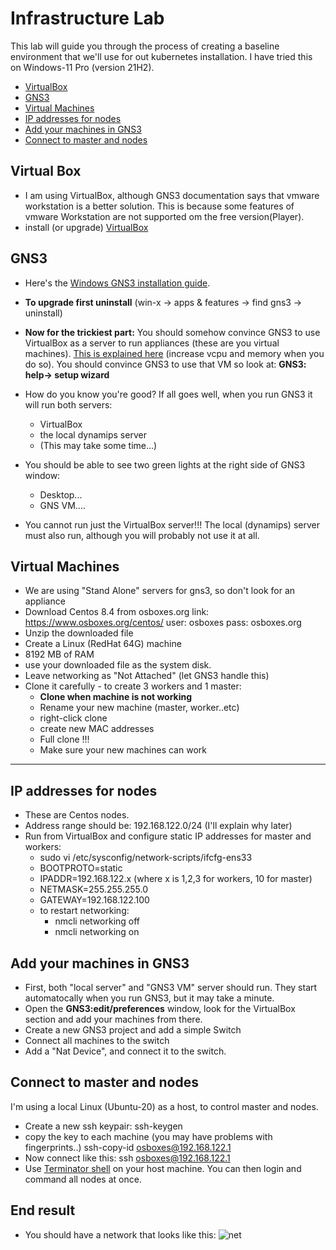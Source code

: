 # Infrastructure Lab

This lab will guide you through the process of creating a baseline environment that we'll use for out kubernetes installation. I have tried this on Windows-11 Pro (version 21H2).

- [VirtualBox](#Virtual-Box)
- [GNS3](#GNS3)
- [Virtual Machines](#Virtual-Machines)
- [IP addresses for nodes](#IP-addresses-for-nodes)
- [Add your machines in GNS3](#Add-your-machines-in-GNS3)
- [Connect to master and nodes](#Connect-to-master-and-nodes)

## Virtual Box

- I am using VirtualBox, although GNS3 documentation says that vmware workstation is a better solution. This is because some features of vmware Workstation are not supported om the free version(Player).
- install (or upgrade) [VirtualBox](https://www.virtualbox.org/wiki/Downloads)

## GNS3
- Here's the [Windows GNS3 installation guide](https://docs.gns3.com/docs/getting-started/installation/windows).
- **To upgrade first uninstall** (win-x -> apps & features -> find gns3 -> uninstall)
- **Now for the trickiest part:**
You should somehow convince GNS3 to use VirtualBox as a server to run appliances (these are you virtual machines).
[This is explained here](https://docs.gns3.com/docs/getting-started/installation/download-gns3-vm) (increase vcpu and memory when you do so).
You should convince GNS3 to use that VM so look at: **GNS3: help-> setup wizard**
- How do you know you're good?
If all goes well, when you run GNS3 it will run both servers:

  - VirtualBox
  - the local dynamips server
  - (This may take some time...)
- You should be able to see two green lights at the right side of GNS3 window:
  - Desktop...
  - GNS VM....
- You cannot run just the VirtualBox server!!!
The local (dynamips) server must also run, although you will probably not use it at all.

## Virtual Machines

- We are using "Stand Alone" servers for gns3, so don't look for an appliance
- Download Centos 8.4 from osboxes.org 
    link: https://www.osboxes.org/centos/
    user: osboxes pass: osboxes.org
- Unzip the downloaded file
- Create a Linux (RedHat 64G) machine
- 8192 MB of RAM
- use your downloaded file as the system disk.
- Leave networking as "Not Attached" (let GNS3 handle this)
- Clone it carefully - to create 3 workers and 1 master:
     - **Clone when machine is not working**
     - Rename your new machine (master, worker..etc)
     - right-click clone
     - create new MAC addresses
     - Full clone !!!
  - Make sure your new machines can work

--------------------------------------------

## IP addresses for nodes

- These are Centos nodes.
- Address range should be: 192.168.122.0/24  (I'll explain why later)
- Run from VirtualBox and configure static IP addresses for master and workers:
  - sudo vi /etc/sysconfig/network-scripts/ifcfg-ens33
  - BOOTPROTO=static
  - IPADDR=192.168.122.x (where x is 1,2,3 for workers, 10 for master)
  - NETMASK=255.255.255.0
  - GATEWAY=192.168.122.100
  - to restart networking:
    - nmcli networking off
    - nmcli networking on

## Add your machines in GNS3

- First, both "local server" and "GNS3 VM" server should run.
    They start automatocally when you run GNS3, but it may take a minute.
- Open the **GNS3:edit/preferences** window, look for the VirtualBox section and add your machines from there.
- Create a new GNS3 project and add a simple Switch
- Connect all machines to the switch
- Add a "Nat Device", and connect it to the switch.

## Connect to master and nodes

I'm using a local Linux (Ubuntu-20) as a host, to control master and nodes.

- Create a new ssh keypair: 
          ssh-keygen 
- copy the key to each machine (you may have problems with fingerprints..)
          ssh-copy-id osboxes@192.168.122.1
- Now connect like this:
          ssh osboxes@192.168.122.1
- Use [Terminator shell](https://dev.to/xeroxism/how-to-install-terminator-a-linux-terminal-emulator-on-steroids-1m3h) on your host machine.
You can then login and command all nodes at once.

## End result

- You should have a network that looks like this:
![net](https://user-images.githubusercontent.com/40225170/141266815-7a93fcb9-b0df-496f-a39a-9ed274a4670d.jpg)
